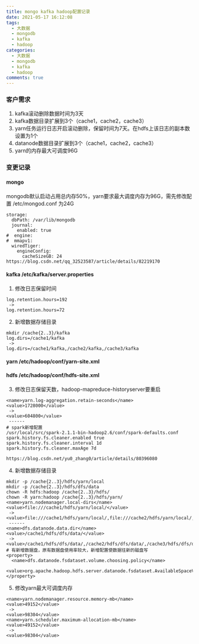 ```yaml
---
title: mongo kafka hadoop配置记录
date: 2021-05-17 16:12:08
tags:
  - 大数据
  - mongodb
  - kafka
  - hadoop
categories:
  - 大数据
  - mongodb
  - kafka
  - hadoop
comments: true
---
```

### 客户需求
1. kafka滚动删除数据时间为3天
2. kafka数据目录扩展到3个（cache1，cache2，cache3）
3. yarn任务运行日志开启滚动删除，保留时间为7天。在hdfs上该日志的副本数设置为1个
4. datanode数据目录扩展到3个（cache1，cache2，cache3）
5. yarn的内存最大可调度96G

### 变更记录
#### mongo
mongodb默认启动占用总内存50%，yarn要求最大调度内存为96G，需先修改配置 /etc/mongod.conf 为24G
```
storage:
  dbPath: /var/lib/mongodb
  journal:
    enabled: true
#  engine:
#  mmapv1:
  wiredTiger:
    engineConfig:
      cacheSizeGB: 24
https://blog.csdn.net/qq_32523587/article/details/82219170
```

#### kafka /etc/kafka/server.properties
1. 修改日志保留时间
```
log.retention.hours=192 
 -> 
log.retention.hours=72
```
2. 新增数据存储目录
```
mkdir /cache{2..3}/kafka
log.dirs=/cache1/kafka 
 -> 
log.dirs=/cache1/kafka,/cache2/kafka,/cache3/kafka
```

#### yarn /etc/hadoop/conf/yarn-site.xml
#### hdfs /etc/hadoop/conf/hdfs-site.xml
3. 修改日志保留天数，hadoop-mapreduce-historyserver要重启
```
<name>yarn.log-aggregation.retain-seconds</name>
<value>1728000</value> 
 ->
<value>604800</value>
 ------
# spark新增配置
/usr/local/src/spark-2.1.1-bin-hadoop2.6/conf/spark-defaults.conf
spark.history.fs.cleaner.enabled true
spark.history.fs.cleaner.interval 1d
spark.history.fs.cleaner.maxAge 7d

https://blog.csdn.net/yu0_zhang0/article/details/80396080
```

4. 新增数据存储目录
```
mkdir -p /cache{2..3}/hdfs/yarn/local
mkdir -p /cache{2..3}/hdfs/dfs/data
chown -R hdfs:hadoop /cache{2..3}/hdfs/
chown -R yarn:hadoop /cache{2..3}/hdfs/yarn/
<name>yarn.nodemanager.local-dirs</name>
<value>file:///cache1/hdfs/yarn/local/</value>
 ->
<value>file:///cache1/hdfs/yarn/local/,file:///cache2/hdfs/yarn/local/,file:///cache3/hdfs/yarn/local/</value>
 ------
<name>dfs.datanode.data.dir</name>
<value>/cache1/hdfs/dfs/data/</value>
 ->
<value>/cache1/hdfs/dfs/data/,/cache2/hdfs/dfs/data/,/cache3/hdfs/dfs/data/</value>
# 有新增数据盘，原有数据盘使用率较大，新增配置使数据往新的磁盘写
<property>
  <name>dfs.datanode.fsdataset.volume.choosing.policy</name>
  <value>org.apache.hadoop.hdfs.server.datanode.fsdataset.AvailableSpaceVolumeChoosingPolicy</value>
</property>
```

5. 修改yarn最大可调度内存
```
<name>yarn.nodemanager.resource.memory-mb</name>
<value>49152</value>
 ->
<value>98304</value>
<name>yarn.scheduler.maximum-allocation-mb</name>
<value>49152</value>
 ->
<value>98304</value>
```
